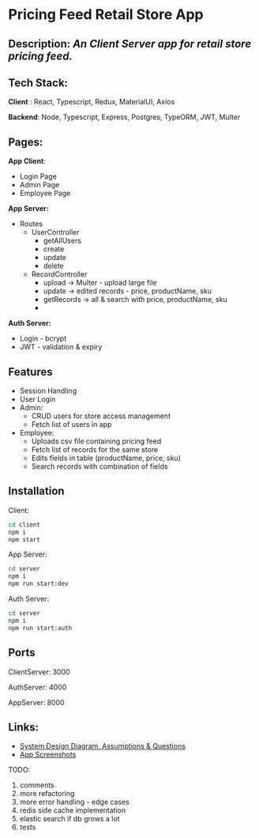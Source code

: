 # Pricing Feed Retail Store App
## Description: _An Client Server app for retail store pricing feed._

## Tech Stack:
**Client** : React, Typescript, Redux, MaterialUI, Axios

**Backend**: Node, Typescript, Express, Postgres, TypeORM, JWT, Multer

## Pages:
**App Client**:
* Login Page
* Admin Page
* Employee Page

**App Server:**
* Routes
    - UserController
        - getAllUsers
        - create
        - update
        - delete
    - RecordController
        - upload -> Multer - upload large file
        - update -> edited records - price, productName, sku
        - getRecords -> all & search with price, productName, sku
        - 
**Auth Server:**
* Login - bcrypt
* JWT - validation & expiry

## Features
* Session Handling
* User Login
* Admin: 
    - CRUD users for store access management
    - Fetch list of users in app
* Employee:
    - Uploads csv file containing pricing feed
    - Fetch list of records for the same store
    - Edits fields in table (productName, price, sku)
    - Search records with combination of fields

## Installation
Client:
```sh
cd client
npm i
npm start
```

App Server:
```sh
cd server
npm i
npm run start:dev
```
Auth Server:
```sh
cd server
npm i
npm run start:auth
```

## Ports
ClientServer: 3000

AuthServer: 4000

AppServer: 8000


## Links:
* [System Design Diagram, Assumptions & Questions]
* [App Screenshots]

TODO:
1. comments
2. more refactoring
3. more error handling - edge cases
4. redis side cache implementation
5. elastic search if db grows a lot
6. tests


[System Design Diagram, Assumptions & Questions]: <https://github.com/regar007/retail-store-app/blob/dev/ContextDiagram.pdf>
[App Screenshots]: <https://github.com/regar007/retail-store-app/tree/dev/app-screenshots>
